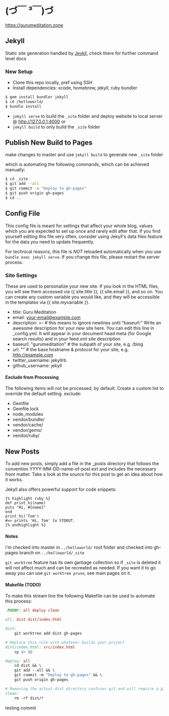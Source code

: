 # (づ￣ ³￣)づ

https://gurumeditation.zone

## Jekyll

Static site generation handled by [Jeykll](https://jekyllrb.com/), check there for further command level docs

### New Setup

- Clone this repo locally, pref using SSH
- Install dependencies: xcode, homebrew, jekyll, ruby bundler
```bash
$ gem install bundler jekyll
$ cd /helloworld/
$ bundle install
```
- `jekyll serve` to build the `_site` folder and deploy website to local server @ http://127.0.0.1:4000
or
- `jekyll build` to only build the `_site` folder

## Publish New Build to Pages

make changes to master and use `jekyll build` to generate new `_site` folder

which is automating the following commands, which can be achieved manually:

```bash
$ cd _site
$ git add --all
$ git commit -m "Deploy to gh-pages"
$ git push origin gh-pages
$ cd ..
```

## Config File

This config file is meant for settings that affect your whole blog, values which you are expected to set up once and rarely edit after that. If you find yourself editing this file very often, consider using Jekyll's data files feature for the data you need to update frequently.

For technical reasons, this file is _NOT_ reloaded automatically when you use `bundle exec jekyll serve`. If you change this file, please restart the server process.

### Site Settings

These are used to personalize your new site. If you look in the HTML files, you will see them accessed via {{ site.title }}, {{ site.email }}, and so on. You can create any custom variable you would like, and they will be accessible in the templates via {{ site.myvariable }}.

- title: Guru Meditation
- email: your-email@example.com
- description: >- # this means to ignore newlines until "baseurl:" Write an awesome description for your new site here. You can edit this line in \_config.yml. It will appear in your document head meta (for Google search results) and in your feed.xml site description
- baseurl: "gurumeditation" # the subpath of your site, e.g. /blog
- url: "" # the base hostname & protocol for your site, e.g. http://example.com
- twitter_username: jekyllrb
- github_username: jekyll

#### Exclude from Processing

The following items will not be processed, by default. Create a custom list to override the default setting. exclude:

- Gemfile
- Gemfile.lock
- node_modules
- vendor/bundle/
- vendor/cache/
- vendor/gems/
- vendor/ruby/

## New Posts

To add new posts, simply add a file in the \_posts directory that follows the convention YYYY-MM-DD-name-of-post.ext and includes the necessary front matter. Take a look at the source for this post to get an idea about how it works.

Jekyll also offers powerful support for code snippets:

```
{% highlight ruby %}
def print_hi(name)
puts "Hi, #{name}"
end
print_hi('Tom')
#=> prints 'Hi, Tom' to STDOUT.
{% endhighlight %}
```

#### Notes

i'm checked into master in `../helloworld/` root folder and checked into gh-pages branch on `../helloworld/_site`

`git worktree` feature has its own garbage collection so if `_site` is deleted it will not affect much and can be recreated as needed. If you want it to go away you can use `git worktree prune`, see main pages on it.

#### Makefile (TODO)

To make this stream line the following Makefile can be used to automate this process:

```makefile
.PHONY: all deploy clean

all: dist dist/index.html

dist:
	git worktree add dist gh-pages

# Replace this rule with whatever builds your project
dist/index.html: src/index.html
	cp $< $@

deploy: all
	cd dist && \
	git add --all && \
	git commit -m "Deploy to gh-pages" && \
	git push origin gh-pages

# Removing the actual dist directory confuses git and will require a git worktree prune to fix
clean:
	rm -rf dist/*
```

testing commit
